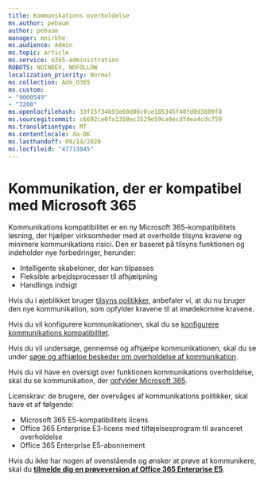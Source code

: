 ```yaml
---
title: Kommunikations overholdelse
ms.author: pebaum
author: pebaum
manager: mnirkhe
ms.audience: Admin
ms.topic: article
ms.service: o365-administration
ROBOTS: NOINDEX, NOFOLLOW
localization_priority: Normal
ms.collection: Adm_O365
ms.custom:
- "9000549"
- "3208"
ms.openlocfilehash: 33f15f34b93e60d86c0ce185345f40fd0d3809f8
ms.sourcegitcommit: c6692ce0fa1358ec3529e59ca0ecdfdea4cdc759
ms.translationtype: MT
ms.contentlocale: da-DK
ms.lasthandoff: 09/14/2020
ms.locfileid: "47713845"
---
```

# <a name="communication-compliance-in-microsoft-365"></a>Kommunikation, der er kompatibel med Microsoft 365

Kommunikations kompatibilitet er en ny Microsoft 365-kompatibilitets løsning, der hjælper virksomheder med at overholde tilsyns kravene og minimere kommunikations risici. Den er baseret på tilsyns funktionen og indeholder nye forbedringer, herunder:

- Intelligente skabeloner, der kan tilpasses
- Fleksible arbejdsprocesser til afhjælpning
- Handlings indsigt

Hvis du i øjeblikket bruger [tilsyns politikker](https://docs.microsoft.com/microsoft-365/compliance/supervision-policies), anbefaler vi, at du nu bruger den nye kommunikation, som opfylder kravene til at imødekomme kravene.

Hvis du vil konfigurere kommunikationen, skal du se [konfigurere kommunikations kompatibilitet](https://docs.microsoft.com/microsoft-365/compliance/communication-compliance-configure).

Hvis du vil undersøge, gennemse og afhjælpe kommunikationen, skal du se under [søge og afhjælpe beskeder om overholdelse af kommunikation](https://docs.microsoft.com/microsoft-365/compliance/communication-compliance-investigate-remediate).

Hvis du vil have en oversigt over funktionen kommunikations overholdelse, skal du se kommunikation, der [opfylder Microsoft 365](https://docs.microsoft.com/microsoft-365/compliance/communication-compliance).

Licenskrav: de brugere, der overvåges af kommunikations politikker, skal have et af følgende:

- Microsoft 365 E5-kompatibilitets licens
- Office 365 Enterprise E3-licens med tilføjelsesprogram til avanceret overholdelse
- Office 365 Enterprise E5-abonnement

Hvis du ikke har nogen af ovenstående og ønsker at prøve at kommunikere, skal du **[tilmelde dig en prøveversion af Office 365 Enterprise E5](https://go.microsoft.com/fwlink/p/?LinkID=698279)**.